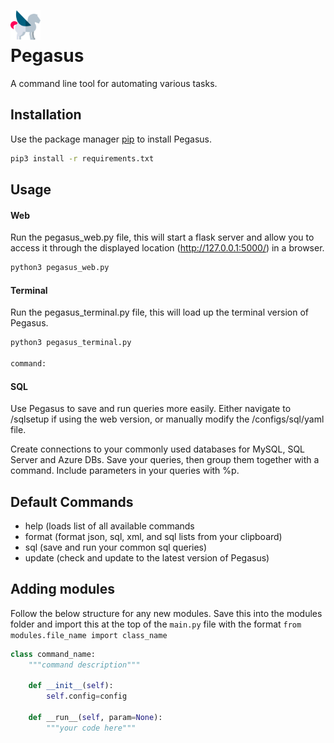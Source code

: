 <a href="url"><img src="/static/img/pegasus_icon.png" align="left" height="48" width="48" ></a>
<br>
# Pegasus

A command line tool for automating various tasks.

## Installation

Use the package manager [pip](https://pip.pypa.io/en/stable/) to install Pegasus.

```bash
pip3 install -r requirements.txt
```

## Usage

#### Web
Run the pegasus_web.py file, this will start a flask server and allow you to access it through the displayed location (http://127.0.0.1:5000/) in a browser.

```bash
python3 pegasus_web.py
```


#### Terminal
Run the pegasus_terminal.py file, this will load up the terminal version of Pegasus.

```bash
python3 pegasus_terminal.py

command: 
```

#### SQL
Use Pegasus to save and run queries more easily. Either navigate to /sqlsetup if using the web version, or manually modify the /configs/sql/yaml file.

Create connections to your commonly used databases for MySQL, SQL Server and Azure DBs. Save your queries, then group them together with a command. Include parameters in your queries with %p.

## Default Commands

- help (loads list of all available commands
- format (format json, sql, xml, and sql lists from your clipboard)
- sql (save and run your common sql queries)
- update (check and update to the latest version of Pegasus)

## Adding modules

Follow the below structure for any new modules.
Save this into the modules folder and import this at the top of the `main.py` file with the format `from modules.file_name import class_name`

```python
class command_name:
    """command description"""

    def __init__(self):
        self.config=config

    def __run__(self, param=None):
        """your code here"""
```


